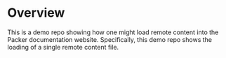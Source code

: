 # Overview

This is a demo repo showing how one might load remote content into the Packer documentation website. Specifically, this demo repo shows the loading of a single remote content file.
